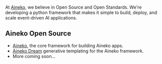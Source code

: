 At [Aineko](https://aineko.dev/), we believe in Open Source and Open Standards. We're developing a python framework that makes it simple to build, deploy, and scale event-driven AI applications.

## Aineko Open Source

* [Aineko](https://github.com/aineko-dev/aineko), the core framework for building Aineko apps.
* [Aineko Dream](https://github.com/aineko-dev/aineko-dream) generative templating for the Aineko framework.
* More coming soon...
